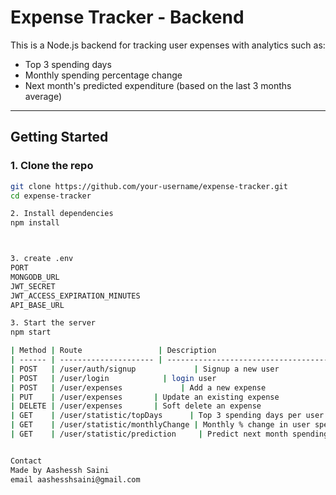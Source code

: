 # Expense Tracker - Backend

This is a Node.js backend for tracking user expenses with analytics such as:
- Top 3 spending days
- Monthly spending percentage change
- Next month's predicted expenditure (based on the last 3 months average)

---

## Getting Started

### 1. Clone the repo

```bash
git clone https://github.com/your-username/expense-tracker.git
cd expense-tracker

2. Install dependencies
npm install



3. create .env
PORT
MONGODB_URL
JWT_SECRET
JWT_ACCESS_EXPIRATION_MINUTES
API_BASE_URL

3. Start the server
npm start

| Method | Route                 | Description                           |
| ------ | --------------------- | ------------------------------------- |
| POST   | /user/auth/signup             | Signup a new user  
| POST   | /user/login            | login user 
| POST   | /user/expenses             | Add a new expense                     |
| PUT    | /user/expenses       | Update an existing expense            |
| DELETE | /user/expenses       | Soft delete an expense                |
| GET    | /user/statistic/topDays      | Top 3 spending days per user          |
| GET    | /user/statistic/monthlyChange | Monthly % change in user spending     |
| GET    | /user/statistic/prediction     | Predict next month spending (average) |


Contact
Made by Aashessh Saini
email aashesshsaini@gmail.com
